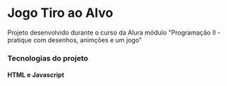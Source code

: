 # Jogo Tiro ao Alvo
Projeto desenvolvido durante o curso da Alura módulo "Programação II - pratique com desenhos, animções e um jogo"

### Tecnologias do projeto
#### HTML e Javascript
